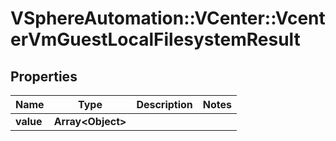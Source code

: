 # VSphereAutomation::VCenter::VcenterVmGuestLocalFilesystemResult

## Properties
Name | Type | Description | Notes
------------ | ------------- | ------------- | -------------
**value** | **Array&lt;Object&gt;** |  | 


